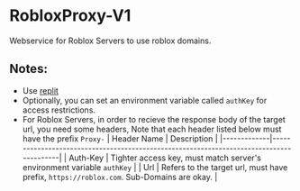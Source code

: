 # RobloxProxy-V1
Webservice for Roblox Servers to use roblox domains.
## Notes: 
 - Use [replit](https://replit.com)
 - Optionally, you can set an environment variable called `authKey` for access restrictions.
 - For Roblox Servers, in order to recieve the response body of the target url, you need some headers, Note that each header listed below must have the prefix `Proxy-`
| Header Name | Description                                                                             |
|-------------|-----------------------------------------------------------------------------------------|
| Auth-Key    | Tighter access key, must match server's environment variable `authKey`                  |
| Url         | Refers to the target url, must have prefix, `https://roblox.com`. Sub-Domains are okay. |